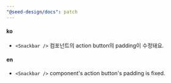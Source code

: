 ```yaml
---
"@seed-design/docs": patch
---
```


#### ko

- `<Snackbar />` 컴포넌트의 action button의 padding이 수정돼요.

#### en

- `<Snackbar />` component's action button's padding is fixed.
